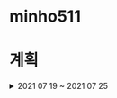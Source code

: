 # minho511

# 계획
<details>
<summary>2021 07 19 ~ 2021 07 25</summary>
<div markdown = "1">
    
### 주간
- 파이썬 웹개발 / 딥러닝 / 머신러닝
- 알고리즘 : 이것이 코딩테스트다 / 백준 알고리즘 문제풀이
  - 월 : 그래프이론
  - 화 : 그리디
  - 수 : 구현
  - 목 : DFS/BFS
  - 금 : 정렬
  - 토 : 이진탐색
  - 일 : 다이나믹 프로그래밍  
#### 일별
- 생활코딩 WEB2 Python 강의 들어보기 [링크](https://opentutorials.org/course/3256)
- 딥러닝 계획 다시잡기
</div>
</details>
